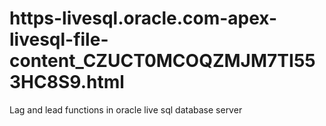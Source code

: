 # https-livesql.oracle.com-apex-livesql-file-content_CZUCT0MCOQZMJM7TI553HC8S9.html
Lag and lead functions in oracle live sql database server
